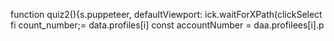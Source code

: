 function quiz2(){s.puppeteer, defaultViewport:
ick.waitForXPath(clickSelect
fi
count_number;= data.profiles[i]
        const accountNumber = daa.profilees[i].p
